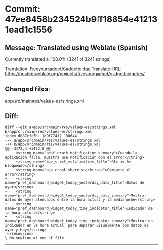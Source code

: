 # Commit: 47ee8458b234524b9ff18854e412131ead1c1556
## Message: Translated using Weblate (Spanish)

Currently translated at 100.0% (3241 of 3241 strings)

Translation: Freeyourgadget/Gadgetbridge
Translate-URL: https://hosted.weblate.org/projects/freeyourgadget/gadgetbridge/es/
## Changed files:
app/src/main/res/values-es/strings.xml

## Diff:
```
diff --git a/app/src/main/res/values-es/strings.xml b/app/src/main/res/values-es/strings.xml
index d887cfe7b..1d9f77412 100644
--- a/app/src/main/res/values-es/strings.xml
+++ b/app/src/main/res/values-es/strings.xml
@@ -3472,4 +3472,8 @@
     <string name="pref_crash_notification_summary">Cuando la aplicación falla, muestra una notificación con el error</string>
     <string name="app_crash_notification_title">%1s se ha bloqueado</string>
     <string name="app_crash_share_stacktrace">Comparte el error</string>
+    <string name="pref_dashboard_widget_today_yesterday_data_title">Datos de ayer</string>
+    <string name="pref_dashboard_widget_today_yesterday_data_summary">Mostrar datos de ayer atenuados entre la hora actual y la medianoche</string>
+    <string name="pref_dashboard_widget_today_time_indicator_title">Indicador de la hora actual</string>
+    <string name="pref_dashboard_widget_today_time_indicator_summary">Mostrar un indicador en la hora actual, para separar visualmente los datos de ayer y hoy</string>
 </resources>
\ No newline at end of file
```
-----------------------------------
